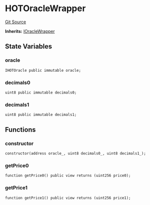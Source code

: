 # HOTOracleWrapper

[Git Source](https://github.com/ArrakisFinance/arrakis-modular/blob/main/src/modules/HOTOracleWrapper.sol)

**Inherits:**
[IOracleWrapper](/autogenerated/interfaces/IOracleWrapper.sol/interface.IOracleWrapper.md)

## State Variables

### oracle

```solidity
IHOTOracle public immutable oracle;
```

### decimals0

```solidity
uint8 public immutable decimals0;
```

### decimals1

```solidity
uint8 public immutable decimals1;
```

## Functions

### constructor

```solidity
constructor(address oracle_, uint8 decimals0_, uint8 decimals1_);
```

### getPrice0

```solidity
function getPrice0() public view returns (uint256 price0);
```

### getPrice1

```solidity
function getPrice1() public view returns (uint256 price1);
```
